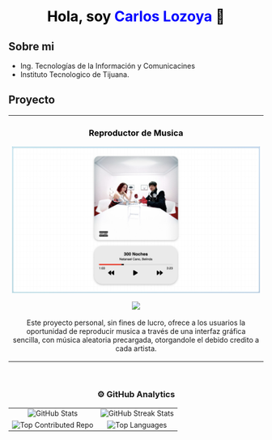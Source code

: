 <div align="center">
<h1 align="center" style="color:black;">Hola, soy <span style="color:blue;">Carlos Lozoya</span> 👋</h1>
</div>


## Sobre mi
- Ing. Tecnologías de la Información y Comunicacines
- Instituto Tecnologico de Tijuana.

## Proyecto
<table>
<tr>
<td width="100%">
<h3 align="center" style="color:black;">Reproductor de Musica</h3>
<div align="center">
<a href="https://github.com/Elcarlos2925/Music" target="_blank"><img src="https://github.com/Elcarlos2925/Music/blob/main/UI.png?raw=true" width="600" ></a>
<p>
<a href="https://github.com/Elcarlos2925/Music" target="_blank">
<img src="https://img.shields.io/badge/Github-black?style=for-the-badge&logo=Github&logoColor=white&labelColor=black&color=black">
</a>
</p>
<p>Este proyecto personal, sin fines de lucro, ofrece a los usuarios la oportunidad de reproducir musica a través de una interfaz gráfica sencilla, con música aleatoria precargada, otorgandole el debido credito a cada artista.</p>
</div>
                                                                                      
</td>                                                    
</table>                                                                                 
</div>
<br>

### <h3 align="center">⚙️ GitHub Analytics</h3>

<table align="center" border="0">
  <tr>
    <td align="center">
      <img src="https://github-readme-stats.vercel.app/api?username=elcarlos2925&theme=dark&hide_border=true&include_all_commits=true&count_private=true" alt="GitHub Stats"/>
    </td>
    <td align="center">
      <img src="https://github-readme-streak-stats.herokuapp.com/?user=elcarlos2925&theme=dark&hide_border=true" alt="GitHub Streak Stats"/>
    </td>
  </tr>
  <tr>
    <td align="center">
      <img src="https://github-contributor-stats.vercel.app/api?username=elcarlos2925&limit=5&theme=dark&combine_all_yearly_contributions=true" alt="Top Contributed Repo"/>
    </td>
    <td align="center">
  <img src="https://github-readme-stats.vercel.app/api/top-langs/?username=elcarlos2925&theme=dark&hide_border=true&include_all_commits=true&count_private=true&layout=compact" alt="Top Languages"/>
    </td>
  </tr>
</table>
